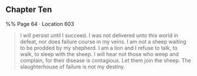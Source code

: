 ## Chapter Ten
%% Page 64 · Location 603 
> I will persist until I succeed. I was not delivered unto this world in defeat, nor does failure course in my veins. I am not a sheep waiting to be prodded by my shepherd. I am a lion and I refuse to talk, to walk, to sleep with the sheep. I will hear not those who weep and complain, for their disease is contagious. Let them join the sheep. The slaughterhouse of failure is not my destiny. 